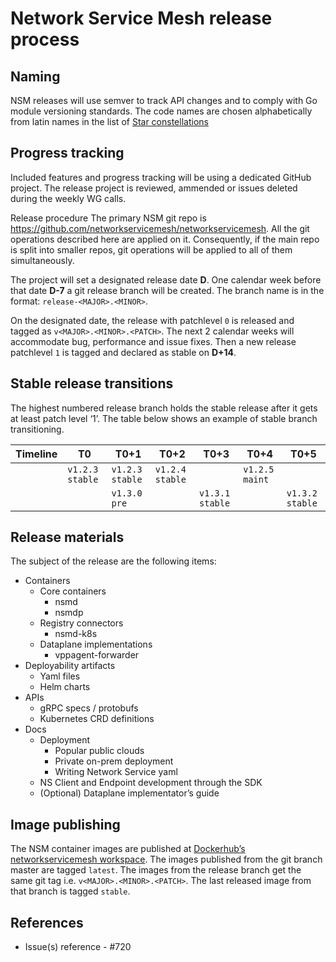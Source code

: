 Network Service Mesh release process
====================================

Naming
------

NSM releases will use semver to track API changes and to comply with Go module versioning standards.
The code names are chosen alphabetically from latin names in the list of [Star constellations](https://starchild.gsfc.nasa.gov/docs/StarChild/questions/88constellations.html)


Progress tracking
-----------------

Included features and progress tracking will be using a dedicated GitHub project. The release project is reviewed, ammended or issues deleted during the weekly WG calls.

Release procedure
The primary NSM git repo is https://github.com/networkservicemesh/networkservicemesh. All the git operations described here are applied on it. Consequently, if the main repo is split into smaller repos, git operations will be applied to all of them simultaneously.

The project will set a designated release date **D**. One calendar week before that date **D-7** a git release branch will be created. The branch name is in the format: `release-<MAJOR>.<MINOR>`.

On the designated date, the release with patchlevel `0` is released and tagged as `v<MAJOR>.<MINOR>.<PATCH>`. The next 2 calendar weeks will accommodate bug, performance and issue fixes. Then a new release patchlevel `1` is tagged and declared as stable on **D+14**.

Stable release transitions
--------------------------

The highest numbered release branch holds the stable release after it gets at least patch level ‘1’. The table below shows an example of stable branch transitioning.

|  Timeline | T0  | T0+1  | T0+2  | T0+3  | T0+4  | T0+5  |
|---|---|---|---|---|---|---|
|   | `v1.2.3 stable`  |  `v1.2.3 stable` | `v1.2.4 stable`  |   |  `v1.2.5 maint` |   |
|   |   | `v1.3.0 pre`  |   | `v1.3.1 stable`  |   | `v1.3.2 stable`  |

Release materials
-----------------

The subject of the release are the following items:

* Containers
    * Core containers
        * nsmd
        * nsmdp
    * Registry connectors
        * nsmd-k8s
    * Dataplane implementations
        * vppagent-forwarder
* Deployability artifacts
    * Yaml files
    * Helm charts
* APIs
    * gRPC specs / protobufs
    * Kubernetes CRD definitions
* Docs
    * Deployment
        * Popular public clouds
        * Private on-prem deployment
        * Writing Network Service yaml
    * NS Client and Endpoint development through the SDK
    * (Optional) Dataplane implementator’s guide

Image publishing
----------------

The NSM container images are published at [Dockerhub’s networkservicemesh workspace](https://hub.docker.com/u/networkservicemesh). The images published from the git branch master are tagged `latest`.  The images from the release branch get the same git tag i.e. `v<MAJOR>.<MINOR>.<PATCH>`. The last released image from that branch is tagged `stable`.

References
----------

* Issue(s) reference - #720
